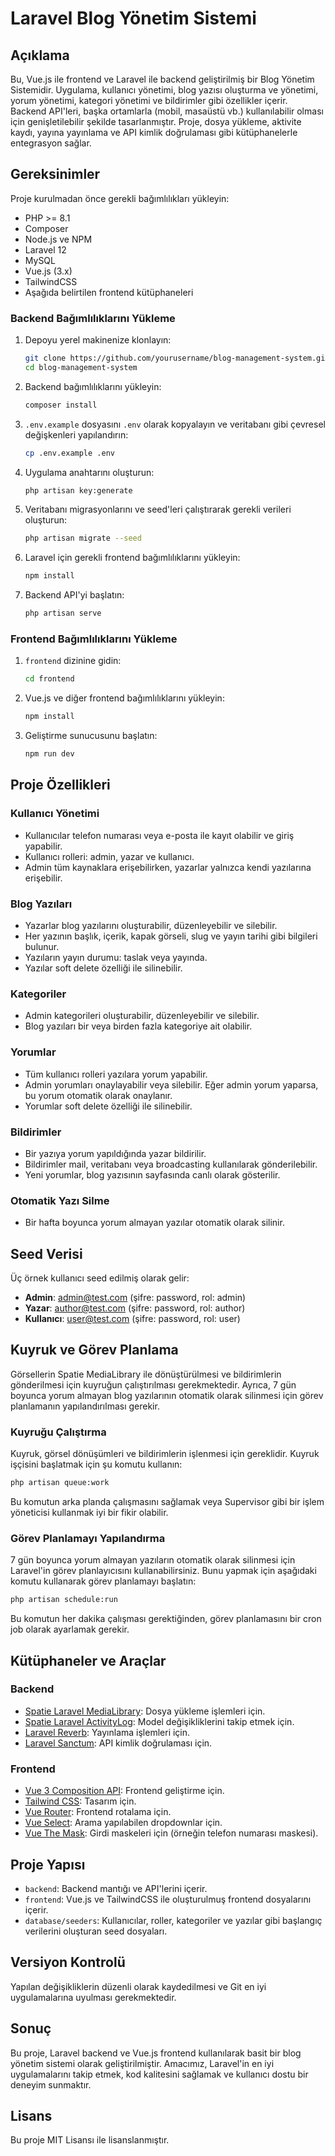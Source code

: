 # Laravel Blog Yönetim Sistemi

## Açıklama

Bu, Vue.js ile frontend ve Laravel ile backend geliştirilmiş bir Blog Yönetim Sistemidir. Uygulama, kullanıcı yönetimi, blog yazısı oluşturma ve yönetimi, yorum yönetimi, kategori yönetimi ve bildirimler gibi özellikler içerir. Backend API'leri, başka ortamlarla (mobil, masaüstü vb.) kullanılabilir olması için genişletilebilir şekilde tasarlanmıştır. Proje, dosya yükleme, aktivite kaydı, yayına yayınlama ve API kimlik doğrulaması gibi kütüphanelerle entegrasyon sağlar.

## Gereksinimler

Proje kurulmadan önce gerekli bağımlılıkları yükleyin:

- PHP >= 8.1
- Composer
- Node.js ve NPM
- Laravel 12
- MySQL
- Vue.js (3.x)
- TailwindCSS
- Aşağıda belirtilen frontend kütüphaneleri

### Backend Bağımlılıklarını Yükleme

1. Depoyu yerel makinenize klonlayın:
    ```bash
    git clone https://github.com/yourusername/blog-management-system.git
    cd blog-management-system
    ```

2. Backend bağımlılıklarını yükleyin:
    ```bash
    composer install
    ```

3. `.env.example` dosyasını `.env` olarak kopyalayın ve veritabanı gibi çevresel değişkenleri yapılandırın:
    ```bash
    cp .env.example .env
    ```

4. Uygulama anahtarını oluşturun:
    ```bash
    php artisan key:generate
    ```

5. Veritabanı migrasyonlarını ve seed'leri çalıştırarak gerekli verileri oluşturun:
    ```bash
    php artisan migrate --seed
    ```

6. Laravel için gerekli frontend bağımlılıklarını yükleyin:
    ```bash
    npm install
    ```

7. Backend API'yi başlatın:
    ```bash
    php artisan serve
    ```

### Frontend Bağımlılıklarını Yükleme

1. `frontend` dizinine gidin:
    ```bash
    cd frontend
    ```

2. Vue.js ve diğer frontend bağımlılıklarını yükleyin:
    ```bash
    npm install
    ```

3. Geliştirme sunucusunu başlatın:
    ```bash
    npm run dev
    ```

## Proje Özellikleri

### Kullanıcı Yönetimi
- Kullanıcılar telefon numarası veya e-posta ile kayıt olabilir ve giriş yapabilir.
- Kullanıcı rolleri: admin, yazar ve kullanıcı.
- Admin tüm kaynaklara erişebilirken, yazarlar yalnızca kendi yazılarına erişebilir.

### Blog Yazıları
- Yazarlar blog yazılarını oluşturabilir, düzenleyebilir ve silebilir.
- Her yazının başlık, içerik, kapak görseli, slug ve yayın tarihi gibi bilgileri bulunur.
- Yazıların yayın durumu: taslak veya yayında.
- Yazılar soft delete özelliği ile silinebilir.

### Kategoriler
- Admin kategorileri oluşturabilir, düzenleyebilir ve silebilir.
- Blog yazıları bir veya birden fazla kategoriye ait olabilir.

### Yorumlar
- Tüm kullanıcı rolleri yazılara yorum yapabilir.
- Admin yorumları onaylayabilir veya silebilir. Eğer admin yorum yaparsa, bu yorum otomatik olarak onaylanır.
- Yorumlar soft delete özelliği ile silinebilir.

### Bildirimler
- Bir yazıya yorum yapıldığında yazar bildirilir.
- Bildirimler mail, veritabanı veya broadcasting kullanılarak gönderilebilir.
- Yeni yorumlar, blog yazısının sayfasında canlı olarak gösterilir.

### Otomatik Yazı Silme
- Bir hafta boyunca yorum almayan yazılar otomatik olarak silinir.

## Seed Verisi

Üç örnek kullanıcı seed edilmiş olarak gelir:
- **Admin**: admin@test.com (şifre: password, rol: admin)
- **Yazar**: author@test.com (şifre: password, rol: author)
- **Kullanıcı**: user@test.com (şifre: password, rol: user)
 

## Kuyruk ve Görev Planlama

Görsellerin Spatie MediaLibrary ile dönüştürülmesi ve bildirimlerin gönderilmesi için kuyruğun çalıştırılması gerekmektedir. Ayrıca, 7 gün boyunca yorum almayan blog yazılarının otomatik olarak silinmesi için görev planlamanın yapılandırılması gerekir.

### Kuyruğu Çalıştırma

Kuyruk, görsel dönüşümleri ve bildirimlerin işlenmesi için gereklidir. Kuyruk işçisini başlatmak için şu komutu kullanın:

```bash
php artisan queue:work
```

Bu komutun arka planda çalışmasını sağlamak veya Supervisor gibi bir işlem yöneticisi kullanmak iyi bir fikir olabilir.

### Görev Planlamayı Yapılandırma

7 gün boyunca yorum almayan yazıların otomatik olarak silinmesi için Laravel'in görev planlayıcısını kullanabilirsiniz. Bunu yapmak için aşağıdaki komutu kullanarak görev planlamayı başlatın:

```bash
php artisan schedule:run
```

Bu komutun her dakika çalışması gerektiğinden, görev planlamasını bir cron job olarak ayarlamak gerekir.

## Kütüphaneler ve Araçlar

### Backend
- [Spatie Laravel MediaLibrary](https://spatie.be/docs/laravel-medialibrary/v11/introduction): Dosya yükleme işlemleri için.
- [Spatie Laravel ActivityLog](https://spatie.be/docs/laravel-activitylog/v4/introduction): Model değişikliklerini takip etmek için.
- [Laravel Reverb](https://laravel.com/docs/12.x/reverb): Yayınlama işlemleri için.
- [Laravel Sanctum](https://laravel.com/docs/12.x/sanctum): API kimlik doğrulaması için.

### Frontend
- [Vue 3 Composition API](https://vuejs.org/): Frontend geliştirme için.
- [Tailwind CSS](https://tailwindcss.com/): Tasarım için.
- [Vue Router](https://router.vuejs.org/): Frontend rotalama için.
- [Vue Select](https://vue-select.org/): Arama yapılabilen dropdownlar için.
- [Vue The Mask](https://vuejs-tips.github.io/vue-the-mask/): Girdi maskeleri için (örneğin telefon numarası maskesi).

## Proje Yapısı

- `backend`: Backend mantığı ve API'lerini içerir.
- `frontend`: Vue.js ve TailwindCSS ile oluşturulmuş frontend dosyalarını içerir.
- `database/seeders`: Kullanıcılar, roller, kategoriler ve yazılar gibi başlangıç verilerini oluşturan seed dosyaları.

## Versiyon Kontrolü

Yapılan değişikliklerin düzenli olarak kaydedilmesi ve Git en iyi uygulamalarına uyulması gerekmektedir.


## Sonuç

Bu proje, Laravel backend ve Vue.js frontend kullanılarak basit bir blog yönetim sistemi olarak geliştirilmiştir. Amacımız, Laravel'in en iyi uygulamalarını takip etmek, kod kalitesini sağlamak ve kullanıcı dostu bir deneyim sunmaktır.

## Lisans

Bu proje MIT Lisansı ile lisanslanmıştır.


